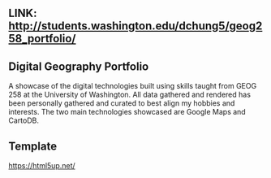 ## LINK: http://students.washington.edu/dchung5/geog258_portfolio/

## Digital Geography Portfolio
A showcase of the digital technologies built using skills taught from GEOG 258 at the University of Washington. All data gathered and rendered has been personally gathered and curated to best align my hobbies and interests. The two main technologies showcased are Google Maps and CartoDB.

## Template
https://html5up.net/
